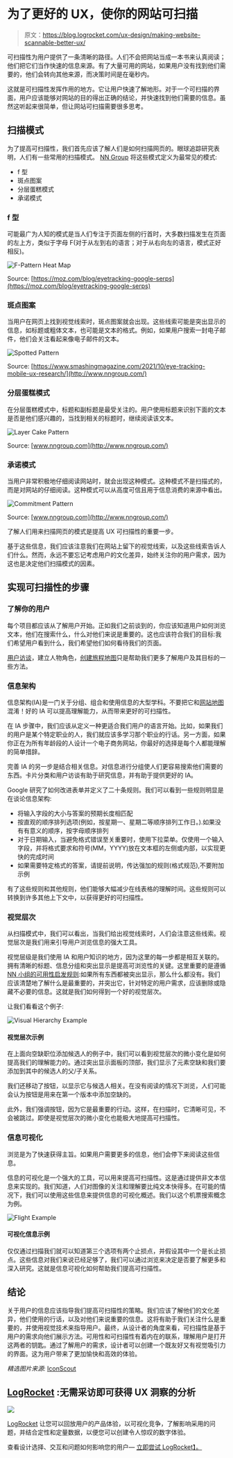 # 为了更好的 UX，使你的网站可扫描

> 原文：<https://blog.logrocket.com/ux-design/making-website-scannable-better-ux/>

可扫描性为用户提供了一条清晰的路径。人们不会把网站当成一本书来认真阅读；他们把它们当作快速的信息来源。有了大量可用的网站，如果用户没有找到他们需要的，他们会转向其他来源，而决策时间是在毫秒内。

这就是可扫描性发挥作用的地方。它让用户快速了解地形。对于一个可扫描的界面，用户应该能够对网站的目的得出正确的结论，并快速找到他们需要的信息。虽然这听起来很简单，但让网站可扫描需要很多思考。

## 扫描模式

为了提高可扫描性，我们首先应该了解人们是如何扫描网页的。眼球追踪研究表明，人们有一些常用的扫描模式。 [NN Group](https://www.nngroup.com/articles/text-scanning-patterns-eyetracking/) 将这些模式定义为最常见的模式:

*   f 型
*   斑点图案
*   分层蛋糕模式
*   承诺模式

### f 型

可能最广为人知的模式是当人们专注于页面左侧的行首时，大多数扫描发生在页面的左上方，类似于字母 F(对于从左到右的语言；对于从右向左的语言，模式正好相反)。

![F-Pattern Heat Map](img/d401c6db43c9721514291849ef93664b.png)

Source: [https://moz.com/blog/eyetracking-google-serps](https://moz.com/blog/eyetracking-google-serps)

### 斑点图案

当用户在网页上找到视觉线索时，斑点图案就会出现。这些线索可能是突出显示的信息，如标题或粗体文本，也可能是文本的格式。例如，如果用户搜索一封电子邮件，他们会关注看起来像电子邮件的文本。

![Spotted Pattern](img/4494d60033ec231ebed24d3ec3a79373.png)

Source: [https://www.smashingmagazine.com/2021/10/eye-tracking-mobile-ux-research/](http://www.nngroup.com/)

### 分层蛋糕模式

在分层蛋糕模式中，标题和副标题是最受关注的。用户使用标题来识别下面的文本是否是他们感兴趣的，当找到相关的标题时，继续阅读该文本。

![Layer Cake Pattern](img/13c8b9ccd35f08d452fecf0bde5bb98a.png)

Source: [www.nngroup.com](http://www.nngroup.com/)

### 承诺模式

当用户非常积极地仔细阅读网站时，就会出现这种模式。这种模式不是扫描式的，而是对网站的仔细阅读。这种模式可以从高度可信且用于信息消费的来源中看出。

![Commitment Pattern](img/7f574cad52ec4e0cae884191311a983d.png)

Source: [www.nngroup.com](http://www.nngroup.com/)

了解人们用来扫描网页的模式是提高 UX 可扫描性的重要一步。

基于这些信息，我们应该注意我们在网站上留下的视觉线索，以及这些线索告诉人们什么。然而，永远不要忘记考虑用户的文化差异，始终关注你的用户需求，因为这也是决定他们扫描模式的因素。

## 实现可扫描性的步骤

### 了解你的用户

每个项目都应该从了解用户开始。正如我们之前谈到的，你应该知道用户如何浏览文本，他们在搜索什么，什么对他们来说是重要的。这也应该符合我们的目标:我们希望用户看到什么，我们希望他们如何看待我们的页面。

[用户访谈](https://blog.logrocket.com/ux-design/mastering-ux-user-interviews/)，建立人物角色，[创建旅程地图](https://blog.logrocket.com/product-management/understand-users-better-customer-journey-mapping/)只是帮助我们更多了解用户及其目标的一些方法。

### 信息架构

信息架构(IA)是一门关于分组、组合和使用信息的大型学科。不要把它和[网站地图](https://blog.logrocket.com/ux-design/how-to-create-ux-sitemap/)混淆！好的 IA 可以提高理解能力，从而带来更好的可扫描性。

在 IA 步骤中，我们应该从定义一种更适合我们用户的语言开始。比如，如果我们的用户是某个特定职业的人，我们就应该多学习那个职业的行话。另一方面，如果你正在为所有年龄段的人设计一个电子商务网站，你最好的选择是每个人都能理解的简单措辞。

完善 IA 的另一步是结合相关信息。对信息进行分组使人们更容易搜索他们需要的东西。卡片分类和用户访谈有助于研究信息，并有助于提供更好的 IA。

Google 研究了如何改进表单并定义了二十条规则。我们可以看到一些规则明显是在谈论信息架构:

*   将输入字段的大小与答案的预期长度相匹配
*   按直观的顺序排列选项(例如，按星期一、星期二等顺序排列工作日。).如果没有有意义的顺序，按字母顺序排列
*   对于日期输入，当避免格式错误至关重要时，使用下拉菜单。仅使用一个输入字段，并将格式要求和符号(MM，YYYY)放在文本框的左侧或内部，以实现更快的完成时间
*   如果需要特定格式的答案，请提前说明，传达强加的规则(格式规范),不要附加示例

有了这些规则和其他规则，他们能够大幅减少在线表格的理解时间。这些规则可以转换到许多其他上下文中，以获得更好的可扫描性。

### 视觉层次

从扫描模式中，我们可以看出，当我们给出视觉线索时，人们会注意这些线索。视觉层次是我们用来引导用户浏览信息的强大工具。

视觉层级是我们使用 IA 和用户知识的地方，因为这里的每一步都是相互关联的。拥有清晰的标题、信息分组和突出显示是提高可浏览性的关键。这里重要的是遵循 [NN 小组的可用性启发规则](https://www.nngroup.com/articles/aesthetic-minimalist-design/):如果所有东西都被突出显示，那么什么都没有。我们应该清楚地了解什么是最重要的，并突出它，针对特定的用户需求，应该删除或隐藏不必要的信息。这就是我们如何得到一个好的视觉层次。

让我们看看这个例子:

![Visual Hierarchy Example](img/a53d54935145568914bbc40875755ace.png)

#### 视觉层次示例

在上面向空缺职位添加候选人的例子中，我们可以看到视觉层次的微小变化是如何提高我们的理解能力的。通过突出显示面板的顶部，我们显示了元素空缺和我们要添加到其中的候选人的父/子关系。

我们还移动了按钮，以显示它与候选人相关。在没有阅读的情况下浏览，人们可能会认为按钮是用来在第一个版本中添加空缺的。

此外，我们强调按钮，因为它是最重要的行动。这样，在扫描时，它清晰可见，不会被跳过。即使是视觉层次的微小变化也能极大地提高可扫描性。

### 信息可视化

浏览是为了快速获得主旨。如果用户需要更多的信息，他们会停下来阅读这些信息。

信息的可视化是一个强大的工具，可以用来提高可扫描性。这是通过提供非文本信息来实现的。我们知道，人们对图像的关注和理解要比纯文本快得多。在可能的情况下，我们可以使用这些信息来提供信息的可视化概述。我们以这个机票搜索概念为例。

![Flight Example](img/c6ce3efc986d8e87f0dbc38b3a5f848e.png)

#### 可视化信息示例

仅仅通过扫描我们就可以知道第三个选项有两个止损点，并假设其中一个是长止损点。这些信息对我们来说已经足够了，我们可以通过浏览来决定是否要了解更多和深入研究。这就是信息可视化如何帮助我们提高可扫描性。

## 结论

关于用户的信息应该指导我们提高可扫描性的策略。我们应该了解他们的文化差异，他们使用的行话，以及对他们来说重要的信息。这将有助于我们关注什么是重要的，并使用视觉技术来指导用户。最终，从设计者的角度来看，可扫描性是基于用户的需求向他们展示方法。可用性和可扫描性有着内在的联系，理解用户是打开这两者的钥匙。通过了解用户的需求，设计者可以创建一个既友好又有视觉吸引力的界面。这为用户带来了更加愉快和高效的体验。

*精选图片来源:* [IconScout](https://iconscout.com/icon/website-3051151)

## [LogRocket](https://lp.logrocket.com/blg/signup) :无需采访即可获得 UX 洞察的分析

[![](img/1af2ef21ae5da387d71d92a7a09c08e8.png)](https://lp.logrocket.com/blg/signup)

[LogRocket](https://lp.logrocket.com/blg/signup) 让您可以回放用户的产品体验，以可视化竞争，了解影响采用的问题，并结合定性和定量数据，以便您可以创建令人惊叹的数字体验。

查看设计选择、交互和问题如何影响您的用户— [立即尝试 LogRocket】。](hhttps://lp.logrocket.com/blg/signup)